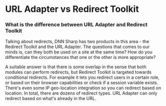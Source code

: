# URL Adapter vs Redirect Toolkit

### What is the difference between URL Adapter and Redirect Toolkit


Talking about redirects, DNN Sharp has two products in this area - the Redirect Toolkit and the URL Adapter. The questions that comes to our minds is, can they both be used on a site at the same time? How do you differentiate the circumstances that one or the other is more appropriate?

A suitable answer is that there is some overlap in the sense that both modules can perform redirects, but Redirect Toolkit is targeted towards conditional redirects. For example it lets you redirect users in a certain role, or based on their browser capabilities or check if a session variable exists. There's even some IP geo-location integration so you can redirect based on location. In total, there are dozens of redirect types. URL Adapter can only redirect based on what's already in the URL.